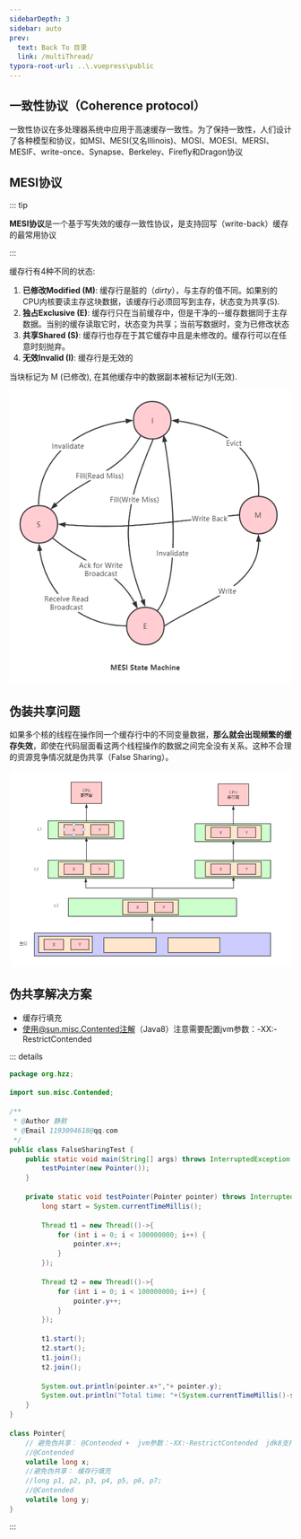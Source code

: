```yaml
---
sidebarDepth: 3
sidebar: auto
prev:
  text: Back To 目录
  link: /multiThread/
typora-root-url: ..\.vuepress\public
---
```


## **一致性协议（Coherence protocol）**

一致性协议在多处理器系统中应用于高速缓存一致性。为了保持一致性，人们设计了各种模型和协议，如MSI、MESI(又名Illinois)、MOSI、MOESI、MERSI、MESIF、write-once、Synapse、Berkeley、Firefly和Dragon协议

## **MESI协议**

::: tip

**MESI协议**是一个基于写失效的缓存一致性协议，是支持回写（write-back）缓存的最常用协议

:::

缓存行有4种不同的状态:

1. **已修改Modified (M)**: 缓存行是脏的（*dirty*），与主存的值不同。如果别的CPU内核要读主存这块数据，该缓存行必须回写到主存，状态变为共享(S).
2. **独占Exclusive (E)**: 缓存行只在当前缓存中，但是干净的--缓存数据同于主存数据。当别的缓存读取它时，状态变为共享；当前写数据时，变为已修改状态
3. **共享Shared (S)**: 缓存行也存在于其它缓存中且是未修改的。缓存行可以在任意时刻抛弃。
4. **无效Invalid (I)**: 缓存行是无效的

当块标记为 M (已修改), 在其他缓存中的数据副本被标记为I(无效).

![202203021427647](/images/multiThread/202203021427647.png)

## 伪装共享问题

如果多个核的线程在操作同一个缓存行中的不同变量数据，**那么就会出现频繁的缓存失效**，即使在代码层面看这两个线程操作的数据之间完全没有关系。这种不合理的资源竞争情况就是伪共享（False Sharing）。

![202203021432852](/images/multiThread/202203021432852.png)



## 伪共享解决方案

- 缓存行填充
- 使用@sun.misc.Contented注解（Java8）注意需要配置jvm参数：-XX:-RestrictContended



::: details

```java
package org.hzz;

import sun.misc.Contended;

/**
 * @Author 静默
 * @Email 1193094618@qq.com
 */
public class FalseSharingTest {
    public static void main(String[] args) throws InterruptedException {
        testPointer(new Pointer());
    }

    private static void testPointer(Pointer pointer) throws InterruptedException {
        long start = System.currentTimeMillis();

        Thread t1 = new Thread(()->{
            for (int i = 0; i < 100000000; i++) {
                pointer.x++;
            } 
        });

        Thread t2 = new Thread(()->{
            for (int i = 0; i < 100000000; i++) {
                pointer.y++;
            }
        });

        t1.start();
        t2.start();
        t1.join();
        t2.join();

        System.out.println(pointer.x+","+ pointer.y);
        System.out.println("Total time: "+(System.currentTimeMillis()-start));
    }
}

class Pointer{
    // 避免伪共享： @Contended +  jvm参数：-XX:-RestrictContended  jdk8支持
    //@Contended
    volatile long x;
    //避免伪共享： 缓存行填充
    //long p1, p2, p3, p4, p5, p6, p7;
    //@Contended
    volatile long y;
}
```

:::